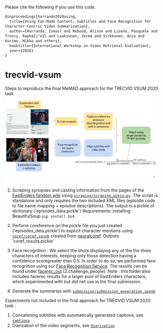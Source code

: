 
Please cite the following if you use this code.
```
@inproceedings{harrando2020using,
  title={Using Fan-Made Content, Subtitles and Face Recognition for Character-Centric Video Summarization},
  author={Harrando, Ismail and Reboud, Alison and Lisena, Pasquale and Troncy, Rapha{\"e}l and Laaksonen, Jorma and Virkkunen, Anja and Kurimo, Mikko and others},
  booktitle={International Workshop on Video Retrieval Evaluation},
  year={2020}
}
```

# trecvid-vsum
Steps to reproduce the final MeMAD approach for the TRECVID VSUM 2020 task
![Model architecture](vsum.jpg)

1) Scraping synopses and casting information from the pages of the [EastEnders fandom wiki](https://eastenders.fandom.com/wiki/) using
[`scraping/scraping_wikia.py`](./scraping/scraping_wikia.py).
The script is standalone and only requires the two included XML files (episode code to file name mapping + episdoe descriptions). 
The output is a pickle of dictionary ('episodes_data.pickle') Requirements: installing BeautifulSoup `pip install bs4`.




2) Perform coreference on the pickle file you just created ('episodes_data.pickle') to explicit character mentions using [`coref/coref.ipynb`](./coref/coref.ipynb) created from [neuralcoref](https://github.com/huggingface/neuralcoref). Outputs 'coref_results.pickle'
3) Face recognition :
We select the shots displaying any of the the three characters of interests, keeping only those detection having a confidence scoregreater than 0.5.
In order to do so, we performed face recognition using our [Face Recognition Service](https://github.com/D2KLab/FaceRec). The results can be found under [facerec_out](./facerec_out) (2.challenge_people). Note : this folder also includes facerec results for a larger pool of EastEnders characters, which experimented with but did not use in the final submission.  
5) Generate the summaries with [`submission/submission_generation.ipynb`](./submission/submission_generation.ipynb)

Experiments not included in the final approach for TRECVID VSUM 2020 task : 

1) Concatening subtitles with automatically generated captions, see [`captions`](./captions)
2) Diarization of the video segments, see [`diarization`](./diarization)


